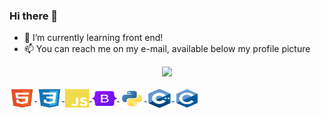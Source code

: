 ### Hi there 👋

- 🌱 I’m currently learning front end!
- 📫 You can reach me on my e-mail, available below my profile picture

<div align="center">
  <a href="https://github.com/raissagd">
  <img height="180em" src="https://github-readme-stats-git-masterrstaa-rickstaa.vercel.app/api?username=raissagd&show_icons=true&theme=tokyonight&include_all_commits=true&count_private=true"/>
</div>
</div>
<div style="display: inline_block"><br>
 <img align="center" alt="Raissa-HTML" height="30" width="40" src="https://raw.githubusercontent.com/devicons/devicon/master/icons/html5/html5-original.svg">
  <img align="center" alt="Raissa-CSS" height="30" width="40" src="https://raw.githubusercontent.com/devicons/devicon/master/icons/css3/css3-original.svg">
  <img align="center" alt="Raissa-Js" height="30" width="40" src="https://raw.githubusercontent.com/devicons/devicon/master/icons/javascript/javascript-plain.svg">
  <img align="center" alt="Raissa-Bootstrap" height="30" width="40" src="https://github.com/devicons/devicon/blob/master/icons/bootstrap/bootstrap-original.svg">
  <img align="center" alt="Raissa-Python" height="30" width="40" src="https://raw.githubusercontent.com/devicons/devicon/master/icons/python/python-original.svg">
  <img align="center" alt="Raissa-Cplusplus" height="30" width="40" src="https://github.com/devicons/devicon/blob/master/icons/cplusplus/cplusplus-original.svg">
  <img align="center" alt="Raissa-C" height="30" width="40" src="https://github.com/devicons/devicon/blob/master/icons/c/c-original.svg">
</div>
